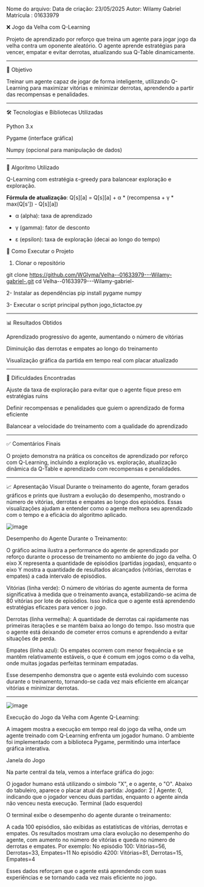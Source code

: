 Nome do arquivo: 
  Data de criação: 23/05/2025
  Autor: Wilamy Gabriel
  Matrícula : 01633979


❌ Jogo da Velha com Q-Learning


Projeto de aprendizado por reforço que treina um agente para jogar jogo da velha contra um oponente aleatório. O agente aprende estratégias para vencer, empatar e evitar derrotas, atualizando sua Q-Table dinamicamente.

---

📌 Objetivo



Treinar um agente capaz de jogar de forma inteligente, utilizando Q-Learning para maximizar vitórias e minimizar derrotas, aprendendo a partir das recompensas e penalidades.

---

🛠️ Tecnologias e Bibliotecas Utilizadas


Python 3.x

Pygame (interface gráfica)

Numpy (opcional para manipulação de dados)


---

📘 Algoritmo Utilizado


Q-Learning com estratégia ε-greedy para balancear exploração e exploração.

**Fórmula de atualização**:
Q[s][a] = Q[s][a] + α * (recompensa + γ * max(Q[s']) - Q[s][a])

- α (alpha): taxa de aprendizado

- γ (gamma): fator de desconto

- ε (epsilon): taxa de exploração (decai ao longo do tempo)



🧪 Como Executar o Projeto


1. Clonar o repositório




git clone https://github.com/WGlyma/Velha--01633979---Wilamy-gabriel-.git
cd Velha--01633979---Wilamy-gabriel-




2- Instalar as dependências
pip install pygame numpy




3- Executar o script principal
python jogo_tictactoe.py 

---



📊 Resultados Obtidos


Aprendizado progressivo do agente, aumentando o número de vitórias

Diminuição das derrotas e empates ao longo do treinamento

Visualização gráfica da partida em tempo real com placar atualizado

---

🧠 Dificuldades Encontradas

Ajuste da taxa de exploração para evitar que o agente fique preso em estratégias ruins

Definir recompensas e penalidades que guiem o aprendizado de forma eficiente

Balancear a velocidade do treinamento com a qualidade do aprendizado

---

✅ Comentários Finais

O projeto demonstra na prática os conceitos de aprendizado por reforço com Q-Learning, incluindo a exploração vs. exploração, atualização dinâmica da Q-Table e aprendizado com recompensas e penalidades.

---


📈 Apresentação Visual
Durante o treinamento do agente, foram gerados gráficos e prints que ilustram a evolução do desempenho, mostrando o número de vitórias, derrotas e empates ao longo dos episódios. Essas visualizações ajudam a entender como o agente melhora seu aprendizado com o tempo e a eficácia do algoritmo aplicado.


![image](https://github.com/user-attachments/assets/ec04a0ca-52c4-4ae5-84f4-f38a9179c29d)

Desempenho do Agente Durante o Treinamento:

O gráfico acima ilustra a performance do agente de aprendizado por reforço durante o processo de treinamento no ambiente do jogo da velha. O eixo X representa a quantidade de episódios (partidas jogadas), enquanto o eixo Y mostra a quantidade de resultados alcançados (vitórias, derrotas e empates) a cada intervalo de episódios.

Vitórias (linha verde): O número de vitórias do agente aumenta de forma significativa à medida que o treinamento avança, estabilizando-se acima de 80 vitórias por lote de episódios. Isso indica que o agente está aprendendo estratégias eficazes para vencer o jogo.


Derrotas (linha vermelha): A quantidade de derrotas cai rapidamente nas primeiras iterações e se mantém baixa ao longo do tempo. Isso mostra que o agente está deixando de cometer erros comuns e aprendendo a evitar situações de perda.


Empates (linha azul): Os empates ocorrem com menor frequência e se mantêm relativamente estáveis, o que é comum em jogos como o da velha, onde muitas jogadas perfeitas terminam empatadas.


Esse desempenho demonstra que o agente está evoluindo com sucesso durante o treinamento, tornando-se cada vez mais eficiente em alcançar vitórias e minimizar derrotas.

---




![image](https://github.com/user-attachments/assets/36d07e36-2192-4986-b4c7-90d486c47626)








Execução do Jogo da Velha com Agente Q-Learning:


A imagem mostra a execução em tempo real do jogo da velha, onde um agente treinado com Q-Learning enfrenta um jogador humano. O ambiente foi implementado com a biblioteca Pygame, permitindo uma interface gráfica interativa.


Janela do Jogo


Na parte central da tela, vemos a interface gráfica do jogo:


O jogador humano está utilizando o símbolo "X", e o agente, o "O".
Abaixo do tabuleiro, aparece o placar atual da partida:
Jogador: 2 | Agente: 0, indicando que o jogador venceu duas partidas, enquanto o agente ainda não venceu nesta execução.
Terminal (lado esquerdo)


O terminal exibe o desempenho do agente durante o treinamento:


A cada 100 episódios, são exibidas as estatísticas de vitórias, derrotas e empates.
Os resultados mostram uma clara evolução no desempenho do agente, com aumento no número de vitórias e queda no número de derrotas e empates.
Por exemplo:
No episódio 100: Vitórias=56, Derrotas=33, Empates=11
No episódio 4200: Vitórias=81, Derrotas=15, Empates=4


Esses dados reforçam que o agente está aprendendo com suas experiências e se tornando cada vez mais eficiente no jogo.
